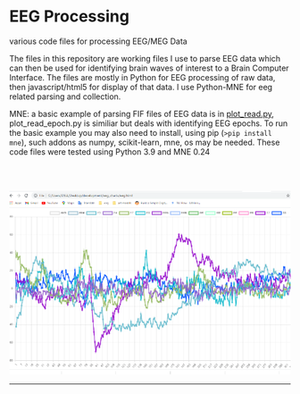 # EEG Processing
 various code files for processing EEG/MEG Data

The files in this repository are working files I use to parse EEG data which can then be used for identifying brain waves of interest to a Brain Computer Interface.  The files are mostly in Python for EEG processing of raw data, then javascript/html5 for display of that data.  I use Python-MNE for eeg related parsing and collection.

MNE: a basic example of parsing FIF files of EEG data is in <a href="https://github.com/autonomous019/EEG-Processing/blob/main/plot_read.py">plot_read.py</a>, plot_read_epoch.py is similiar but deals with identifying EEG epochs. To run the basic example you may also need to install, using pip (<code>>pip install mne</code>), such addons as  numpy, scikit-learn, mne, os may be needed. These code files were tested using Python 3.9 and MNE 0.24 


<br><br>

<img src="https://github.com/autonomous019/EEG-Processing/blob/main/eeg%20ui%20example.png?raw=true">

<hr>

